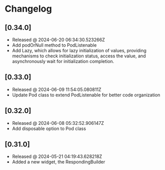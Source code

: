# Changelog

## [0.34.0]

- Released @ 2024-06-20 06:34:30.523266Z
- Add podOrNull method to PodListenable
- Add Lazy, which allows for lazy initialization of values, providing mechanisms to check initialization status, access the value, and asynchronously wait for initialization completion.

## [0.33.0]

- Released @ 2024-06-09 11:54:05.080811Z
- Update Pod class to extend PodListenable for better code organization

## [0.32.0]

- Released @ 2024-06-08 05:32:52.906147Z
- Add disposable option to Pod class

## [0.31.0]

- Released @ 2024-05-21 04:19:43.628218Z
- Added a new widget, the RespondingBuilder
